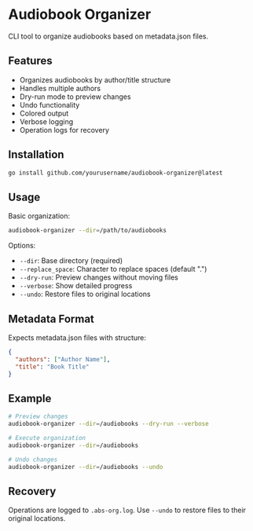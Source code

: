 # Audiobook Organizer

CLI tool to organize audiobooks based on metadata.json files.

## Features

- Organizes audiobooks by author/title structure
- Handles multiple authors
- Dry-run mode to preview changes
- Undo functionality
- Colored output
- Verbose logging
- Operation logs for recovery

## Installation

```bash
go install github.com/yourusername/audiobook-organizer@latest
```

## Usage

Basic organization:
```bash
audiobook-organizer --dir=/path/to/audiobooks
```

Options:
- `--dir`: Base directory (required)
- `--replace_space`: Character to replace spaces (default ".")
- `--dry-run`: Preview changes without moving files
- `--verbose`: Show detailed progress
- `--undo`: Restore files to original locations

## Metadata Format

Expects metadata.json files with structure:
```json
{
  "authors": ["Author Name"],
  "title": "Book Title"
}
```

## Example

```bash
# Preview changes
audiobook-organizer --dir=/audiobooks --dry-run --verbose

# Execute organization
audiobook-organizer --dir=/audiobooks

# Undo changes
audiobook-organizer --dir=/audiobooks --undo
```

## Recovery

Operations are logged to `.abs-org.log`. Use `--undo` to restore files to their original locations.